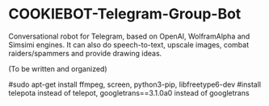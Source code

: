 # COOKIEBOT-Telegram-Group-Bot
Conversational robot for Telegram, based on OpenAI, WolframAlpha and Simsimi engines. It can also do speech-to-text, upscale images, combat raiders/spammers and provide drawing ideas.

(To be written and organized)

#sudo apt-get install ffmpeg, screen, python3-pip, libfreetype6-dev
#install telepota instead of telepot, googletrans==3.1.0a0 instead of googletrans
